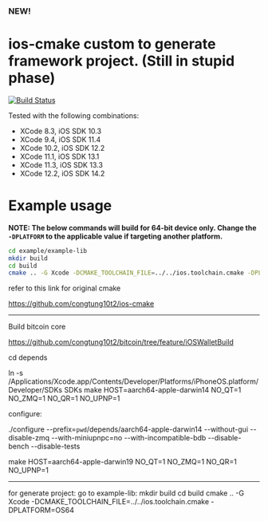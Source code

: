 
### NEW!
ios-cmake custom to generate framework project. (Still in stupid phase)
=========

[![Build Status](https://travis-ci.org/leetal/ios-cmake.svg?branch=master)](https://travis-ci.org/leetal/ios-cmake)

Tested with the following combinations:
* XCode 8.3, iOS SDK 10.3
* XCode 9.4, iOS SDK 11.4
* XCode 10.2, iOS SDK 12.2
* XCode 11.1, iOS SDK 13.1
* XCode 11.3, iOS SDK 13.3
* XCode 12.2, iOS SDK 14.2

# Example usage 
**NOTE: The below commands will build for 64-bit device only. Change the `-DPLATFORM` to the applicable value if targeting another platform.**

```bash
cd example/example-lib
mkdir build
cd build
cmake .. -G Xcode -DCMAKE_TOOLCHAIN_FILE=../../ios.toolchain.cmake -DPLATFORM=OS64
```
refer to this link for original cmake

https://github.com/congtung10t2/ios-cmake


---------------
Build bitcoin core

https://github.com/congtung10t2/bitcoin/tree/feature/iOSWalletBuild

cd depends

ln -s /Applications/Xcode.app/Contents/Developer/Platforms/iPhoneOS.platform/Developer/SDKs SDKs
make HOST=aarch64-apple-darwin14 NO_QT=1 NO_ZMQ=1 NO_QR=1 NO_UPNP=1

configure: 

./configure --prefix=`pwd`/depends/aarch64-apple-darwin14 --without-gui --disable-zmq --with-miniupnpc=no --with-incompatible-bdb --disable-bench --disable-tests

make HOST=aarch64-apple-darwin19 NO_QT=1 NO_ZMQ=1 NO_QR=1 NO_UPNP=1

-----------------

for generate project: 
go to example-lib: 
mkdir build 
cd build 
cmake .. -G Xcode -DCMAKE_TOOLCHAIN_FILE=../../ios.toolchain.cmake -DPLATFORM=OS64
